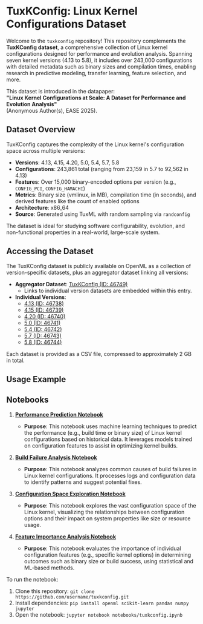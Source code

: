 # TuxKConfig: Linux Kernel Configurations Dataset

Welcome to the `tuxkconfig` repository! This repository complements the **TuxKConfig dataset**, a comprehensive collection of Linux kernel configurations designed for performance and evolution analysis. Spanning seven kernel versions (4.13 to 5.8), it includes over 243,000 configurations with detailed metadata such as binary sizes and compilation times, enabling research in predictive modeling, transfer learning, feature selection, and more.

This dataset is introduced in the datapaper:  
**"Linux Kernel Configurations at Scale: A Dataset for Performance and Evolution Analysis"**  
(Anonymous Author(s), EASE 2025).

## Dataset Overview

TuxKConfig captures the complexity of the Linux kernel's configuration space across multiple versions:
- **Versions**: 4.13, 4.15, 4.20, 5.0, 5.4, 5.7, 5.8
- **Configurations**: 243,861 total (ranging from 23,159 in 5.7 to 92,562 in 4.13)
- **Features**: Over 15,000 binary-encoded options per version (e.g., `CONFIG_PCI`, `CONFIG_HAMACHI`)
- **Metrics**: Binary size (vmlinux, in MB), compilation time (in seconds), and derived features like the count of enabled options
- **Architecture**: x86_64
- **Source**: Generated using TuxML with random sampling via `randconfig`

The dataset is ideal for studying software configurability, evolution, and non-functional properties in a real-world, large-scale system.

## Accessing the Dataset

The TuxKConfig dataset is publicly available on OpenML as a collection of version-specific datasets, plus an aggregator dataset linking all versions:
- **Aggregator Dataset**: [TuxKConfig (ID: 46749)](https://openml.org/d/46749)  
  - Links to individual version datasets are embedded within this entry.
- **Individual Versions**:
  - [4.13 (ID: 46738)](https://openml.org/d/46759)
  - [4.15 (ID: 46739)](https://openml.org/d/46739)
  - [4.20 (ID: 46740)](https://openml.org/d/46740)
  - [5.0 (ID: 46741)](https://openml.org/d/46741)
  - [5.4 (ID: 46742)](https://openml.org/d/46742)
  - [5.7 (ID: 46743)](https://openml.org/d/46743)
  - [5.8 (ID: 46744)](https://openml.org/d/46744)

Each dataset is provided as a CSV file, compressed to approximately 2 GB in total.

## Usage Example

## Notebooks

1. **[Performance Prediction Notebook](notebooks/4.1_Performance_Prediction.ipynb)**  
   - **Purpose**: This notebook uses machine learning techniques to predict the performance (e.g., build time or binary size) of Linux kernel configurations based on historical data. It leverages models trained on configuration features to assist in optimizing kernel builds.

2. **[Build Failure Analysis Notebook](notebooks/4.2_Transfer_Learning.ipynb)**  
   - **Purpose**: This notebook analyzes common causes of build failures in Linux kernel configurations. It processes logs and configuration data to identify patterns and suggest potential fixes.

3. **[Configuration Space Exploration Notebook](notebooks/4.3_Interpretability.ipynb)**  
   - **Purpose**: This notebook explores the vast configuration space of the Linux kernel, visualizing the relationships between configuration options and their impact on system properties like size or resource usage.

4. **[Feature Importance Analysis Notebook](notebooks/4.4_Feature_Selection.ipynb)**  
   - **Purpose**: This notebook evaluates the importance of individual configuration features (e.g., specific kernel options) in determining outcomes such as binary size or build success, using statistical and ML-based methods.

To run the notebook:
1. Clone this repository: `git clone https://github.com/username/tuxkconfig.git`
2. Install dependencies: `pip install openml scikit-learn pandas numpy jupyter`
3. Open the notebook: `jupyter notebook notebooks/tuxkconfig.ipynb`

  
